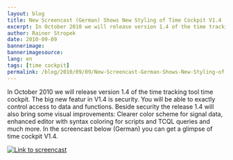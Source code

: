 ```yaml
---
layout: blog
title: New Screencast (German) Shows New Styling of Time Cockpit V1.4 
excerpt: In October 2010 we will release version 1.4 of the time tracking tool time cockpit. The big new featur in V1.4 is security. You will be able to exactly control access to data and functions. Beside security the release 1.4 will also bring some visual improvements -  Clearer color scheme for signal data, enhanced editor with syntax coloring for scripts and TCQL queries and much more. In the screencast below (German) you can get a glimpse of time cockpit V1.4.
author: Rainer Stropek
date: 2010-09-09
bannerimage: 
bannerimagesource: 
lang: en
tags: [time cockpit]
permalink: /blog/2010/09/09/New-Screencast-German-Shows-New-Styling-of-Time-Cockpit-V14-
---
```


<p>In October 2010 we will release version 1.4 of the time tracking tool time cockpit. The big new featur in V1.4 is security. You will be able to exactly control access to data and functions. Beside security the release 1.4 will also bring some visual improvements: Clearer color scheme for signal data, enhanced editor with syntax coloring for scripts and TCQL queries and much more. In the screencast below (German) you can get a glimpse of time cockpit V1.4.</p><p>
  <a href="http://www.screencast.com/t/M2RmYTA2YjM" target="__blank">
    <img alt="Link to screencast" src="http://www.timecockpit.com/Libraries/time_cockpit_blog/Video.sflb.ashx" />
  </a>
</p>